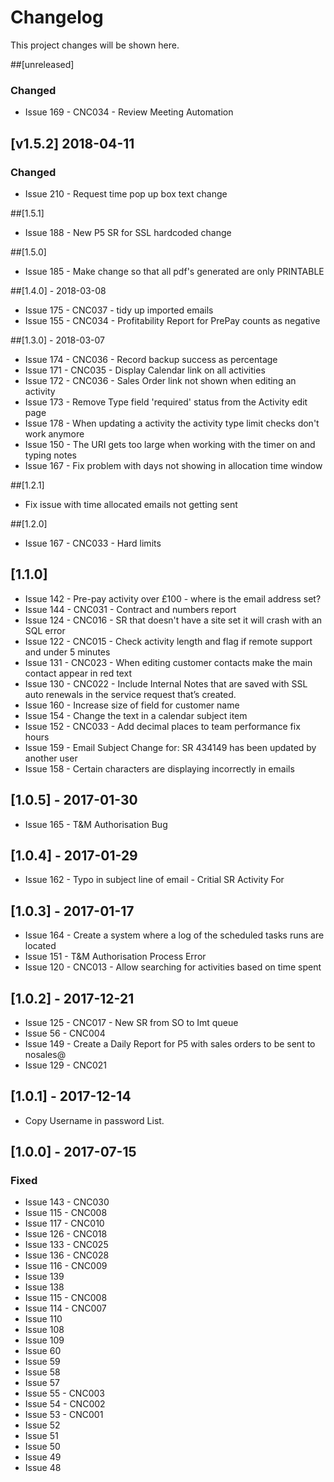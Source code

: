 # Changelog
This project changes will be shown here.

##[unreleased]
### Changed
- Issue 169 - CNC034 - Review Meeting Automation


## [v1.5.2] 2018-04-11
### Changed
- Issue 210 - Request time pop up box text change

##[1.5.1]
- Issue 188 - New P5 SR for SSL hardcoded change

##[1.5.0]
- Issue 185 - Make change so that all pdf's generated are only PRINTABLE

##[1.4.0] - 2018-03-08
- Issue 175 - CNC037 - tidy up imported emails
- Issue 155 - CNC034 - Profitability Report for PrePay counts as negative

##[1.3.0] - 2018-03-07
- Issue 174 - CNC036 - Record backup success as percentage
- Issue 171 - CNC035 - Display Calendar link on all activities
- Issue 172 - CNC036 - Sales Order link not shown when editing an activity
- Issue 173 - Remove Type field 'required' status from the Activity edit page
- Issue 178 - When updating a activity the activity type limit checks don't work anymore
- Issue 150 - The URI gets too large when working with the timer on and typing notes
- Issue 167 - Fix problem with days not showing in allocation time window

##[1.2.1]
- Fix issue with time allocated emails not getting sent

##[1.2.0]
- Issue 167 - CNC033 - Hard limits

## [1.1.0]
- Issue 142 - Pre-pay activity over £100 - where is the email address set?
- Issue 144 - CNC031 - Contract and numbers report
- Issue 124 - CNC016 - SR that doesn't have a site set it will crash with an SQL error
- Issue 122 - CNC015 - Check activity length and flag if remote support and under 5 minutes
- Issue 131 - CNC023 - When editing customer contacts make the main contact appear in red text
- Issue 130 - CNC022 - Include Internal Notes that are saved with SSL auto renewals in the service request that’s created.
- Issue 160 - Increase size of field for customer name
- Issue 154 - Change the text in a calendar subject item
- Issue 152 - CNC033 - Add decimal places to team performance fix hours
- Issue 159 - Email Subject Change for: SR 434149 has been updated by another user
- Issue 158 - Certain characters are displaying incorrectly in emails

## [1.0.5] - 2017-01-30
- Issue 165 - T&M Authorisation Bug

## [1.0.4] - 2017-01-29
- Issue 162 - Typo in subject line of email - Critial SR Activity For

## [1.0.3] - 2017-01-17
- Issue 164 - Create a system where a log of the scheduled tasks runs are located
- Issue 151 - T&M Authorisation Process Error
- Issue 120 - CNC013 - Allow searching for activities based on time spent

## [1.0.2] - 2017-12-21
- Issue 125 - CNC017 - New SR from SO to Imt queue
- Issue 56  - CNC004
- Issue 149 - Create a Daily Report for P5 with sales orders to be sent to nosales@
- Issue 129 - CNC021

## [1.0.1] - 2017-12-14
- Copy Username in password List.

## [1.0.0] - 2017-07-15
### Fixed
- Issue 143 - CNC030
- Issue 115 - CNC008
- Issue 117 - CNC010
- Issue 126 - CNC018
- Issue 133 - CNC025
- Issue 136 - CNC028
- Issue 116 - CNC009
- Issue 139
- Issue 138
- Issue 115 - CNC008
- Issue 114 - CNC007
- Issue 110
- Issue 108 
- Issue 109 
- Issue 60
- Issue 59 
- Issue 58
- Issue 57
- Issue 55 - CNC003
- Issue 54 - CNC002
- Issue 53 - CNC001
- Issue 52
- Issue 51
- Issue 50
- Issue 49
- Issue 48